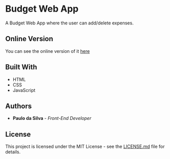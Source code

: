 # Budget Web App

A Budget Web App where the user can add/delete expenses.

## Online Version

You can see the online version of it [here](https://psbudget.netlify.app/)

## Built With

* HTML
* CSS
* JavaScript

## Authors

* **Paulo da Silva** - *Front-End Developer*

## License

This project is licensed under the MIT License - see the [LICENSE.md](https://github.com/pdsprog/personal_budget/blob/main/LICENSE) file for details.
